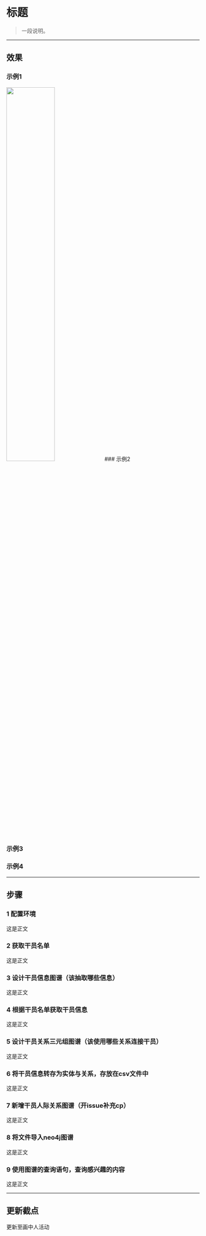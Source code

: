 # 标题

> 一段说明。

---

## 效果

### 示例1
<img src="https://gamma-discover-stg.jryzt.com/pf/img/fast_02_target.png" height=50% width=50% />
### 示例2

### 示例3

### 示例4

---
## 步骤

### 1 配置环境
这是正文

### 2 获取干员名单
这是正文

### 3 设计干员信息图谱（该抽取哪些信息）
这是正文

### 4 根据干员名单获取干员信息
这是正文

### 5 设计干员关系三元组图谱（该使用哪些关系连接干员）
这是正文

### 6 将干员信息转存为实体与关系，存放在csv文件中
这是正文

### 7 新增干员人际关系图谱（开issue补充cp）
这是正文

### 8 将文件导入neo4j图谱
这是正文

### 9 使用图谱的查询语句，查询感兴趣的内容
这是正文

---
## 更新截点
更新至画中人活动
